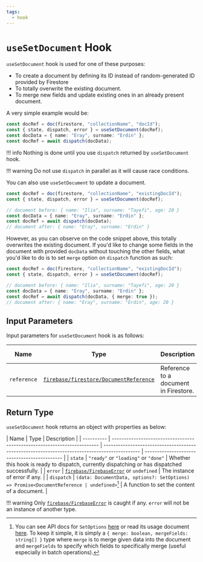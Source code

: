 ```yaml
---
tags:
  - hook
---
```


# `useSetDocument` Hook

`useSetDocument` hook is used for one of these purposes:

- To create a document by defining its ID instead of random-generated ID provided by Firestore
- To totally overwrite the existing document.
- To merge new fields and update existing ones in an already present document.

A very simple example would be:

```typescript
const docRef = doc(firestore, "collectionName", "docId");
const { state, dispatch, error } = useSetDocument(docRef);
const docData = { name: "Eray", surname: "Erdin" };
const docRef = await dispatch(docData);
```

!!! info
Nothing is done until you use `dispatch` returned by `useSetDocument` hook.

!!! warning
Do not use `dispatch` in parallel as it will cause race conditions.

You can also use `useSetDocument` to update a document.

```typescript
const docRef = doc(firestore, "collectionName", "existingDocId");
const { state, dispatch, error } = useSetDocument(docRef);

// document before: { name: "Ilia", surname: "Tayefi", age: 20 }
const docData = { name: "Eray", surname: "Erdin" };
const docRef = await dispatch(docData);
// document after: { name: "Eray", surname: "Erdin" }
```

However, as you can observe on the code snippet above, this totally overwrites the existing document. If you'd like to change some fields in the document with provided `docData` without touching the other fields, what you'd like to do is to set `merge` option on `dispatch` function as such:

```typescript
const docRef = doc(firestore, "collectionName", "existingDocId");
const { state, dispatch, error } = useSetDocument(docRef);

// document before: { name: "Ilia", surname: "Tayefi", age: 20 }
const docData = { name: "Eray", surname: "Erdin" };
const docRef = await dispatch(docData, { merge: true });
// document after: { name: "Eray", surname: "Erdin", age: 20 }
```

## Input Parameters

Input parameters for `useSetDocument` hook is as follows:

| Name        | Type                                                              | Description                           | Required | Default Value |
| ----------- | ----------------------------------------------------------------- | ------------------------------------- | -------- | ------------- |
| `reference` | [`firebase/firestore/DocumentReference`][DocumentReferenceRefDoc] | Reference to a document in Firestore. | ✅       | -             |

## Return Type

`useSetDocument` hook returns an object with properties as below:

| Name       | Type                                                                     | Description                                                                                   |
| ---------- | ------------------------------------------------------------------------ | --------------------------------------------------------------------------------------------- | -------------------------------------------- |
| `state`    | `"ready"` or `"loading"` or `"done"`                                     | Whether this hook is ready to dispatch, currently dispatching or has dispatched successfully. |
| `error`    | [`firebase/FirebaseError`][FirebaseErrorRefDoc] or `undefined`           | The instance of error if any.                                                                 |
| `dispatch` | `(data: DocumentData, options?: SetOptions) => Promise<DocumentReference | undefined>`[^1]                                                                               | A function to set the content of a document. |

[^1]: You can see API docs for `SetOptions` [here][SetOptionsRefDoc] or read its usage document [here][SetADocumentDoc]. To keep it simple, it is simply a `{ merge: boolean, mergeFields: string[] }` type where `merge` is to merge given data into the document and `mergeFields` to specify which fields to specifically merge (useful especially in batch operations).

!!! warning
Only [`firebase/FirebaseError`][FirebaseErrorRefDoc] is caught if any. `error` will not be an instance of another type.

[DocumentReferenceRefDoc]: https://firebase.google.com/docs/reference/node/firebase.firestore.DocumentReference
[SetOptionsRefDoc]: https://firebase.google.com/docs/reference/android/com/google/firebase/firestore/SetOptions
[SetADocumentDoc]: https://firebase.google.com/docs/firestore/manage-data/add-data#set_a_document
[FirebaseErrorRefDoc]: https://firebase.google.com/docs/reference/node/firebase.FirebaseError
